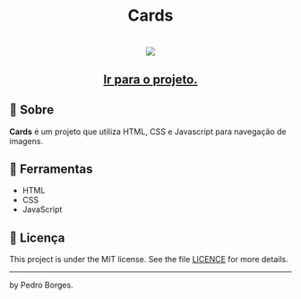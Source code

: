 <h1 align="center">
  <p>Cards</p>
</h1>

<h1 align="center">
   <img 
    src="https://user-images.githubusercontent.com/121258650/236655244-0e68cbeb-01cc-4818-88db-61c6ee45dd67.png"

</h1>

<h2 align="center">
  <a href="https://pedrokromero.github.io/cards/" target="_blank">Ir para o projeto.</a>
</h2>


## 🧾 Sobre

**Cards** é um projeto que utiliza HTML, CSS e Javascript para navegação de imagens.

## 🔧 Ferramentas

- HTML
- CSS
- JavaScript

## 📝 Licença

This project is under the MIT license. See the file <a href="https://github.com/pedrokromero/cards/blob/main/LICENSE">LICENCE</a> for more details.

---

by Pedro Borges.
